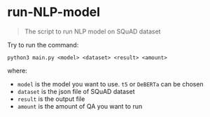 # run-NLP-model
> The script to run NLP model on SQuAD dataset

Try to run the command:

```shell
python3 main.py <model> <dataset> <result> <amount>
```

where:

- `model` is the model you want to use.  `t5` or `DeBERTa` can be chosen
- `dataset` is the json file of SQuAD dataset
- `result` is the output file
- `amount` is the amount of QA you want to run 
